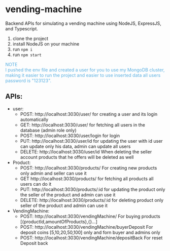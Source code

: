 # vending-machine

Backend APIs for simulating a vending machine using NodeJS, ExpressJS, and Typescript.<br />
1. clone the project <br />
2. install NodeJS on your machine<br />
3. run `npm i` <br />
4. run  `npm start`<br />

<span style="color:#59afe1">
NOTE  <br/>
I pushed the env file and created a user for you to use my MongoDB cluster, making it easier to run the project and easier to use inserted data all users password is "123123". <br />
</span>

## APIs: 
- user:
    - POST:   http://localhost:3030/user/          for creating a user and its login automatically<br />
    - GET:   http://localhost:3030/user/           for fetching all users in the database (admin role only)<br />
    - POST:   http://localhost:3030/user/login    for login<br />
    - PUT:   http://localhost:3030/user/id         for updating the user with id user can update only his data, admin can update all users<br />
    - DELETE: http://localhost:3030/user/id        When deleting the seller account products that he offers will  be deleted as well<br />
- Product:
    - POST:    http://localhost:3030/products/     For creating new products only admin and seller can use it<br />
    - GET      http://localhost:3030/products/      for  fetching all products all users can do it <br />
    - PUT:     http://localhost:3030/products/:id  for updating the product only the seller of the product and admin can use it  <br />
    - DELETE:  http://localhost:3030/products/:id  for deleting product only seller of the product and admin can use it <br />
- VendingMachine:
    - POST: http://localhost:3030/vendingMachine/  For buying products [{productId,amountOfProducts},{}...]
    - POST: http://localhost:3030/vendingMachine/buyerDeposit For deposit coins [5,10,20,50,100] only and forn buyer and admins only
    - POST: http://localhost:3030/vendingMachine/depositBack  For reset Deposit back



